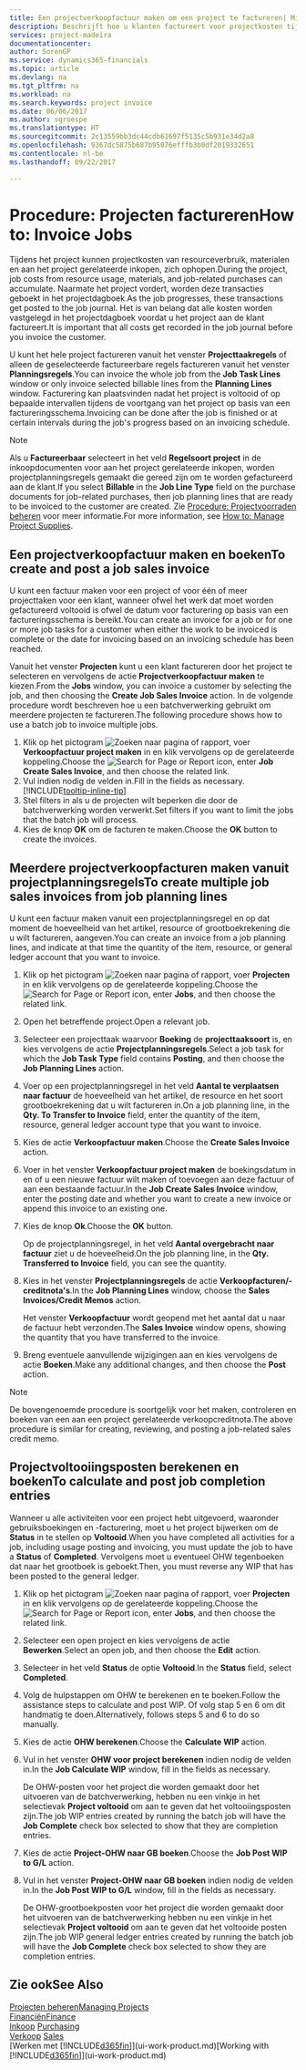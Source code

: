 ```yaml
---
title: Een projectverkoopfactuur maken om een project te factureren| Microsoft Docs
description: Beschrijft hoe u klanten factureert voor projectkosten tijdens de voortgang van een project.
services: project-madeira
documentationcenter: 
author: SorenGP
ms.service: dynamics365-financials
ms.topic: article
ms.devlang: na
ms.tgt_pltfrm: na
ms.workload: na
ms.search.keywords: project invoice
ms.date: 06/06/2017
ms.author: sgroespe
ms.translationtype: HT
ms.sourcegitcommit: 2c13559bb3dc44cdb61697f5135c5b931e34d2a8
ms.openlocfilehash: 9367dc5875b687b95076efffb3b0df2019332651
ms.contentlocale: nl-be
ms.lasthandoff: 09/22/2017

---
```

# <a name="how-to-invoice-jobs"></a><span data-ttu-id="d8150-103">Procedure: Projecten factureren</span><span class="sxs-lookup"><span data-stu-id="d8150-103">How to: Invoice Jobs</span></span>
<span data-ttu-id="d8150-104">Tijdens het project kunnen projectkosten van resourceverbruik, materialen en aan het project gerelateerde inkopen, zich ophopen.</span><span class="sxs-lookup"><span data-stu-id="d8150-104">During the project, job costs from resource usage, materials, and job-related purchases can accumulate.</span></span> <span data-ttu-id="d8150-105">Naarmate het project vordert, worden deze transacties geboekt in het projectdagboek.</span><span class="sxs-lookup"><span data-stu-id="d8150-105">As the job progresses, these transactions get posted to the job journal.</span></span> <span data-ttu-id="d8150-106">Het is van belang dat alle kosten worden vastgelegd in het projectdagboek voordat u het project aan de klant factureert.</span><span class="sxs-lookup"><span data-stu-id="d8150-106">It is important that all costs get recorded in the job journal before you invoice the customer.</span></span>

<span data-ttu-id="d8150-107">U kunt het hele project factureren vanuit het venster **Projecttaakregels** of alleen de geselecteerde factureerbare regels factureren vanuit het venster **Planningsregels**.</span><span class="sxs-lookup"><span data-stu-id="d8150-107">You can invoice the whole job from the **Job Task Lines** window or only invoice selected billable lines from the **Planning Lines** window.</span></span> <span data-ttu-id="d8150-108">Facturering kan plaatsvinden nadat het project is voltooid of op bepaalde intervallen tijdens de voortgang van het project op basis van een factureringsschema.</span><span class="sxs-lookup"><span data-stu-id="d8150-108">Invoicing can be done after the job is finished or at certain intervals during the job's progress based on an invoicing schedule.</span></span>

> [!NOTE]  
>   <span data-ttu-id="d8150-109">Als u **Factureerbaar** selecteert in het veld **Regelsoort project** in de inkoopdocumenten voor aan het project gerelateerde inkopen, worden projectplanningsregels gemaakt die gereed zijn om te worden gefactureerd aan de klant.</span><span class="sxs-lookup"><span data-stu-id="d8150-109">If you select **Billable** in the **Job Line Type** field on the purchase documents for job-related purchases, then job planning lines that are ready to be invoiced to the customer are created.</span></span> <span data-ttu-id="d8150-110">Zie [Procedure: Projectvoorraden beheren](projects-how-manage-project-supplies.md) voor meer informatie.</span><span class="sxs-lookup"><span data-stu-id="d8150-110">For more information, see [How to: Manage Project Supplies](projects-how-manage-project-supplies.md).</span></span>

## <a name="to-create-and-post-a-job-sales-invoice"></a><span data-ttu-id="d8150-111">Een projectverkoopfactuur maken en boeken</span><span class="sxs-lookup"><span data-stu-id="d8150-111">To create and post a job sales invoice</span></span>
<span data-ttu-id="d8150-112">U kunt een factuur maken voor een project of voor één of meer projecttaken voor een klant, wanneer ofwel het werk dat moet worden gefactureerd voltooid is ofwel de datum voor facturering op basis van een factureringsschema is bereikt.</span><span class="sxs-lookup"><span data-stu-id="d8150-112">You can create an invoice for a job or for one or more job tasks for a customer when either the work to be invoiced is complete or the date for invoicing based on an invoicing schedule has been reached.</span></span>

<span data-ttu-id="d8150-113">Vanuit het venster **Projecten** kunt u een klant factureren door het project te selecteren en vervolgens de actie **Projectverkoopfactuur maken** te kiezen.</span><span class="sxs-lookup"><span data-stu-id="d8150-113">From the **Jobs** window, you can invoice a customer by selecting the job, and then choosing the **Create Job Sales Invoice** action.</span></span> <span data-ttu-id="d8150-114">In de volgende procedure wordt beschreven hoe u een batchverwerking gebruikt om meerdere projecten te factureren.</span><span class="sxs-lookup"><span data-stu-id="d8150-114">The following procedure shows how to use a batch job to invoice multiple jobs.</span></span>  

1. <span data-ttu-id="d8150-115">Klik op het pictogram ![Zoeken naar pagina of rapport](media/ui-search/search_small.png "pictogram Zoeken naar pagina of rapport"), voer **Verkoopfactuur project maken** in en klik vervolgens op de gerelateerde koppeling.</span><span class="sxs-lookup"><span data-stu-id="d8150-115">Choose the ![Search for Page or Report](media/ui-search/search_small.png "Search for Page or Report icon") icon, enter **Job Create Sales Invoice**, and then choose the related link.</span></span>  
2. <span data-ttu-id="d8150-116">Vul indien nodig de velden in.</span><span class="sxs-lookup"><span data-stu-id="d8150-116">Fill in the fields as necessary.</span></span> [!INCLUDE[tooltip-inline-tip](includes/tooltip-inline-tip_md.md)]
3. <span data-ttu-id="d8150-117">Stel filters in als u de projecten wilt beperken die door de batchverwerking worden verwerkt.</span><span class="sxs-lookup"><span data-stu-id="d8150-117">Set filters if you want to limit the jobs that the batch job will process.</span></span>
4. <span data-ttu-id="d8150-118">Kies de knop **OK** om de facturen te maken.</span><span class="sxs-lookup"><span data-stu-id="d8150-118">Choose the **OK** button to create the invoices.</span></span>  

## <a name="to-create-multiple-job-sales-invoices-from-job-planning-lines"></a><span data-ttu-id="d8150-119">Meerdere projectverkoopfacturen maken vanuit projectplanningsregels</span><span class="sxs-lookup"><span data-stu-id="d8150-119">To create multiple job sales invoices from job planning lines</span></span>
<span data-ttu-id="d8150-120">U kunt een factuur maken vanuit een projectplanningsregel en op dat moment de hoeveelheid van het artikel, resource of grootboekrekening die u wilt factureren, aangeven.</span><span class="sxs-lookup"><span data-stu-id="d8150-120">You can create an invoice from a job planning lines, and indicate at that time the quantity of the item, resource, or general ledger account that you want to invoice.</span></span>

1. <span data-ttu-id="d8150-121">Klik op het pictogram ![Zoeken naar pagina of rapport](media/ui-search/search_small.png "pictogram Zoeken naar pagina of rapport"), voer **Projecten** in en klik vervolgens op de gerelateerde koppeling.</span><span class="sxs-lookup"><span data-stu-id="d8150-121">Choose the ![Search for Page or Report](media/ui-search/search_small.png "Search for Page or Report icon") icon, enter **Jobs**, and then choose the related link.</span></span>
2. <span data-ttu-id="d8150-122">Open het betreffende project.</span><span class="sxs-lookup"><span data-stu-id="d8150-122">Open a relevant job.</span></span>
3. <span data-ttu-id="d8150-123">Selecteer een projecttaak waarvoor **Boeking** de **projecttaaksoort** is, en kies vervolgens de actie **Projectplanningsregels**.</span><span class="sxs-lookup"><span data-stu-id="d8150-123">Select a job task for which the **Job Task Type** field contains **Posting**, and then choose the **Job Planning Lines** action.</span></span>  
4. <span data-ttu-id="d8150-124">Voer op een projectplanningsregel in het veld **Aantal te verplaatsen naar factuur** de hoeveelheid van het artikel, de resource en het soort grootboekrekening dat u wilt factureren in.</span><span class="sxs-lookup"><span data-stu-id="d8150-124">On a job planning line, in the **Qty. To Transfer to Invoice** field, enter the quantity of the item, resource, general ledger account type that you want to invoice.</span></span>  
5. <span data-ttu-id="d8150-125">Kies de actie **Verkoopfactuur maken**.</span><span class="sxs-lookup"><span data-stu-id="d8150-125">Choose the **Create Sales Invoice** action.</span></span>
6. <span data-ttu-id="d8150-126">Voer in het venster **Verkoopfactuur project maken** de boekingsdatum in en of u een nieuwe factuur wilt maken of toevoegen aan deze factuur of aan een bestaande factuur.</span><span class="sxs-lookup"><span data-stu-id="d8150-126">In the **Job Create Sales Invoice** window, enter the posting date and whether you want to create a new invoice or append this invoice to an existing one.</span></span>
7. <span data-ttu-id="d8150-127">Kies de knop **Ok**.</span><span class="sxs-lookup"><span data-stu-id="d8150-127">Choose the **OK** button.</span></span>  

    <span data-ttu-id="d8150-128">Op de projectplanningsregel, in het veld **Aantal overgebracht naar factuur** ziet u de hoeveelheid.</span><span class="sxs-lookup"><span data-stu-id="d8150-128">On the job planning line, in the **Qty. Transferred to Invoice** field, you can see the quantity.</span></span>
8. <span data-ttu-id="d8150-129">Kies in het venster **Projectplanningsregels** de actie **Verkoopfacturen/-creditnota's**.</span><span class="sxs-lookup"><span data-stu-id="d8150-129">In the **Job Planning Lines** window, choose the **Sales Invoices/Credit Memos** action.</span></span>

    <span data-ttu-id="d8150-130">Het venster **Verkoopfactuur** wordt geopend met het aantal dat u naar de factuur hebt verzonden.</span><span class="sxs-lookup"><span data-stu-id="d8150-130">The **Sales Invoice** window opens, showing the quantity that you have transferred to the invoice.</span></span>  
9. <span data-ttu-id="d8150-131">Breng eventuele aanvullende wijzigingen aan en kies vervolgens de actie **Boeken**.</span><span class="sxs-lookup"><span data-stu-id="d8150-131">Make any additional changes, and then choose the **Post** action.</span></span>

> [!NOTE]  
>   <span data-ttu-id="d8150-132">De bovengenoemde procedure is soortgelijk voor het maken, controleren en boeken van een aan een project gerelateerde verkoopcreditnota.</span><span class="sxs-lookup"><span data-stu-id="d8150-132">The above procedure is similar for creating, reviewing, and posting a job-related sales credit memo.</span></span>

## <a name="to-calculate-and-post-job-completion-entries"></a><span data-ttu-id="d8150-133">Projectvoltooiingsposten berekenen en boeken</span><span class="sxs-lookup"><span data-stu-id="d8150-133">To calculate and post job completion entries</span></span>
<span data-ttu-id="d8150-134">Wanneer u alle activiteiten voor een project hebt uitgevoerd, waaronder gebruiksboekingen en -facturering, moet u het project bijwerken om de **Status** in te stellen op **Voltooid**.</span><span class="sxs-lookup"><span data-stu-id="d8150-134">When you have completed all activities for a job, including usage posting and invoicing, you must update the job to have a **Status** of **Completed**.</span></span> <span data-ttu-id="d8150-135">Vervolgens moet u eventueel OHW tegenboeken dat naar het grootboek is geboekt.</span><span class="sxs-lookup"><span data-stu-id="d8150-135">Then, you must reverse any WIP that has been posted to the general ledger.</span></span>

1. <span data-ttu-id="d8150-136">Klik op het pictogram ![Zoeken naar pagina of rapport](media/ui-search/search_small.png "pictogram Zoeken naar pagina of rapport"), voer **Projecten** in en klik vervolgens op de gerelateerde koppeling.</span><span class="sxs-lookup"><span data-stu-id="d8150-136">Choose the ![Search for Page or Report](media/ui-search/search_small.png "Search for Page or Report icon") icon, enter **Jobs**, and then choose the related link.</span></span>  
2. <span data-ttu-id="d8150-137">Selecteer een open project en kies vervolgens de actie **Bewerken**.</span><span class="sxs-lookup"><span data-stu-id="d8150-137">Select an open job, and then choose the **Edit** action.</span></span>
3. <span data-ttu-id="d8150-138">Selecteer in het veld **Status** de optie **Voltooid**.</span><span class="sxs-lookup"><span data-stu-id="d8150-138">In the **Status** field, select **Completed**.</span></span>
4. <span data-ttu-id="d8150-139">Volg de hulpstappen om OHW te berekenen en te boeken.</span><span class="sxs-lookup"><span data-stu-id="d8150-139">Follow the assistance steps to calculate and post WIP.</span></span> <span data-ttu-id="d8150-140">Of volg stap 5 en 6 om dit handmatig te doen.</span><span class="sxs-lookup"><span data-stu-id="d8150-140">Alternatively, follows steps 5 and 6 to do so manually.</span></span>  
5. <span data-ttu-id="d8150-141">Kies de actie **OHW berekenen**.</span><span class="sxs-lookup"><span data-stu-id="d8150-141">Choose the **Calculate WIP** action.</span></span>
6. <span data-ttu-id="d8150-142">Vul in het venster **OHW voor project berekenen** indien nodig de velden in.</span><span class="sxs-lookup"><span data-stu-id="d8150-142">In the **Job Calculate WIP** window, fill in the fields as necessary.</span></span>  

     <span data-ttu-id="d8150-143">De OHW-posten voor het project die worden gemaakt door het uitvoeren van de batchverwerking, hebben nu een vinkje in het selectievak **Project voltooid** om aan te geven dat het voltooiingsposten zijn.</span><span class="sxs-lookup"><span data-stu-id="d8150-143">The job WIP entries created by running the batch job will have the **Job Complete** check box selected to show that they are completion entries.</span></span>  
7. <span data-ttu-id="d8150-144">Kies de actie **Project-OHW naar GB boeken**.</span><span class="sxs-lookup"><span data-stu-id="d8150-144">Choose the **Job Post WIP to G/L** action.</span></span>
8. <span data-ttu-id="d8150-145">Vul in het venster **Project-OHW naar GB boeken** indien nodig de velden in.</span><span class="sxs-lookup"><span data-stu-id="d8150-145">In the **Job Post WIP to G/L** window, fill in the fields as necessary.</span></span>  

     <span data-ttu-id="d8150-146">De OHW-grootboekposten voor het project die worden gemaakt door het uitvoeren van de batchverwerking hebben nu een vinkje in het selectievak **Project voltooid** om aan te geven dat het voltooide posten zijn.</span><span class="sxs-lookup"><span data-stu-id="d8150-146">The job WIP general ledger entries created by running the batch job will have the **Job Complete** check box selected to show they are completion entries.</span></span>

## <a name="see-also"></a><span data-ttu-id="d8150-147">Zie ook</span><span class="sxs-lookup"><span data-stu-id="d8150-147">See Also</span></span>
[<span data-ttu-id="d8150-148">Projecten beheren</span><span class="sxs-lookup"><span data-stu-id="d8150-148">Managing Projects</span></span>](projects-manage-projects.md)  
[<span data-ttu-id="d8150-149">Financiën</span><span class="sxs-lookup"><span data-stu-id="d8150-149">Finance</span></span>](finance.md)  
<span data-ttu-id="d8150-150">[Inkoop](purchasing-manage-purchasing.md)       </span><span class="sxs-lookup"><span data-stu-id="d8150-150">[Purchasing](purchasing-manage-purchasing.md)       </span></span>  
<span data-ttu-id="d8150-151">[Verkoop](sales-manage-sales.md)    </span><span class="sxs-lookup"><span data-stu-id="d8150-151">[Sales](sales-manage-sales.md)    </span></span>  
<span data-ttu-id="d8150-152">[Werken met [!INCLUDE[d365fin](includes/d365fin_md.md)]](ui-work-product.md)</span><span class="sxs-lookup"><span data-stu-id="d8150-152">[Working with [!INCLUDE[d365fin](includes/d365fin_md.md)]](ui-work-product.md)</span></span>  


